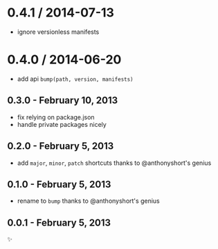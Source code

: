 
0.4.1 / 2014-07-13
==================

 * ignore versionless manifests

0.4.0 / 2014-06-20
==================

 * add api `bump(path, version, manifests)`

0.3.0 - February 10, 2013
-------------------------
* fix relying on package.json
* handle private packages nicely

0.2.0 - February 5, 2013
------------------------
* add `major`, `minor`, `patch` shortcuts thanks to @anthonyshort's genius

0.1.0 - February 5, 2013
------------------------
* rename to `bump` thanks to @anthonyshort's genius

0.0.1 - February 5, 2013
------------------------
:sparkles:
